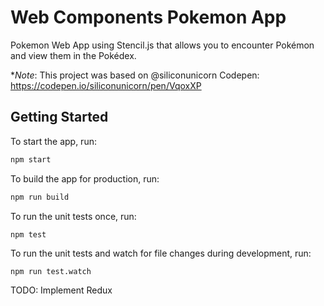 # Web Components Pokemon App
Pokemon Web App using Stencil.js that allows you to encounter Pokémon and view them in the Pokédex.

**Note*: This project was based on @siliconunicorn Codepen: https://codepen.io/siliconunicorn/pen/VqoxXP
## Getting Started
To start the app, run:

```bash
npm start
```

To build the app for production, run:

```bash
npm run build
```

To run the unit tests once, run:

```
npm test
```

To run the unit tests and watch for file changes during development, run:

```
npm run test.watch
```

TODO:
Implement Redux
